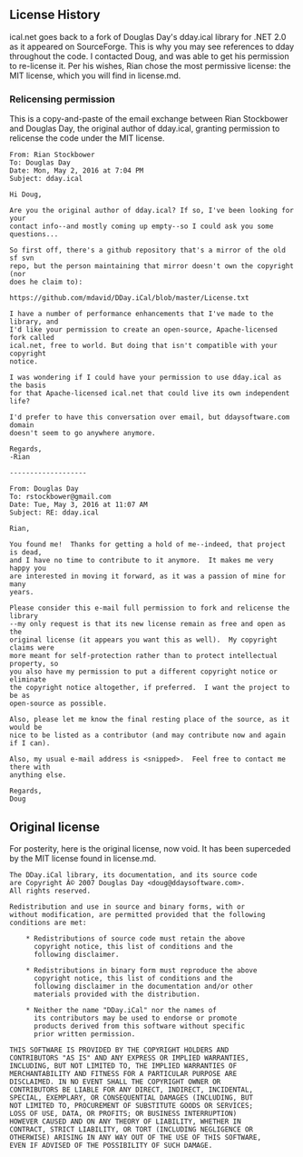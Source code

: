 ﻿## License History

ical.net goes back to a fork of Douglas Day's dday.ical library for .NET 2.0 as it appeared on SourceForge. This is why you may see references to dday throughout the code. I contacted Doug, and was able to get his permission to re-license it. Per his wishes, Rian chose the most permissive license: the MIT license, which you will find in license.md.

### Relicensing permission

This is a copy-and-paste of the email exchange between Rian Stockbower and Douglas Day, the original author of dday.ical, granting permission to relicense the code under the MIT license.

```
From: Rian Stockbower
To: Douglas Day
Date: Mon, May 2, 2016 at 7:04 PM
Subject: dday.ical

Hi Doug,

Are you the original author of dday.ical? If so, I've been looking for your
contact info--and mostly coming up empty--so I could ask you some questions...

So first off, there's a github repository that's a mirror of the old sf svn
repo, but the person maintaining that mirror doesn't own the copyright (nor
does he claim to):

https://github.com/mdavid/DDay.iCal/blob/master/License.txt

I have a number of performance enhancements that I've made to the library, and
I'd like your permission to create an open-source, Apache-licensed fork called
ical.net, free to world. But doing that isn't compatible with your copyright
notice.

I was wondering if I could have your permission to use dday.ical as the basis
for that Apache-licensed ical.net that could live its own independent life?

I'd prefer to have this conversation over email, but ddaysoftware.com domain
doesn't seem to go anywhere anymore.

Regards,
-Rian

-------------------

From: Douglas Day
To: rstockbower@gmail.com
Date: Tue, May 3, 2016 at 11:07 AM
Subject: RE: dday.ical

Rian,

You found me!  Thanks for getting a hold of me--indeed, that project is dead,
and I have no time to contribute to it anymore.  It makes me very happy you
are interested in moving it forward, as it was a passion of mine for many
years.

Please consider this e-mail full permission to fork and relicense the library
--my only request is that its new license remain as free and open as the
original license (it appears you want this as well).  My copyright claims were
more meant for self-protection rather than to protect intellectual property, so
you also have my permission to put a different copyright notice or eliminate
the copyright notice altogether, if preferred.  I want the project to be as
open-source as possible.

Also, please let me know the final resting place of the source, as it would be
nice to be listed as a contributor (and may contribute now and again if I can).

Also, my usual e-mail address is <snipped>.  Feel free to contact me there with
anything else.

Regards,
Doug
```

## Original license

For posterity, here is the original license, now void. It has been superceded by the MIT license found in license.md.

```
The DDay.iCal library, its documentation, and its source code
are Copyright Â© 2007 Douglas Day <doug@ddaysoftware.com>.
All rights reserved.

Redistribution and use in source and binary forms, with or
without modification, are permitted provided that the following
conditions are met:

    * Redistributions of source code must retain the above
      copyright notice, this list of conditions and the
      following disclaimer.

    * Redistributions in binary form must reproduce the above
      copyright notice, this list of conditions and the
      following disclaimer in the documentation and/or other
      materials provided with the distribution.

    * Neither the name "DDay.iCal" nor the names of
      its contributors may be used to endorse or promote
      products derived from this software without specific
      prior written permission.

THIS SOFTWARE IS PROVIDED BY THE COPYRIGHT HOLDERS AND
CONTRIBUTORS "AS IS" AND ANY EXPRESS OR IMPLIED WARRANTIES,
INCLUDING, BUT NOT LIMITED TO, THE IMPLIED WARRANTIES OF
MERCHANTABILITY AND FITNESS FOR A PARTICULAR PURPOSE ARE
DISCLAIMED. IN NO EVENT SHALL THE COPYRIGHT OWNER OR
CONTRIBUTORS BE LIABLE FOR ANY DIRECT, INDIRECT, INCIDENTAL,
SPECIAL, EXEMPLARY, OR CONSEQUENTIAL DAMAGES (INCLUDING, BUT
NOT LIMITED TO, PROCUREMENT OF SUBSTITUTE GOODS OR SERVICES;
LOSS OF USE, DATA, OR PROFITS; OR BUSINESS INTERRUPTION)
HOWEVER CAUSED AND ON ANY THEORY OF LIABILITY, WHETHER IN
CONTRACT, STRICT LIABILITY, OR TORT (INCLUDING NEGLIGENCE OR
OTHERWISE) ARISING IN ANY WAY OUT OF THE USE OF THIS SOFTWARE,
EVEN IF ADVISED OF THE POSSIBILITY OF SUCH DAMAGE.
```

